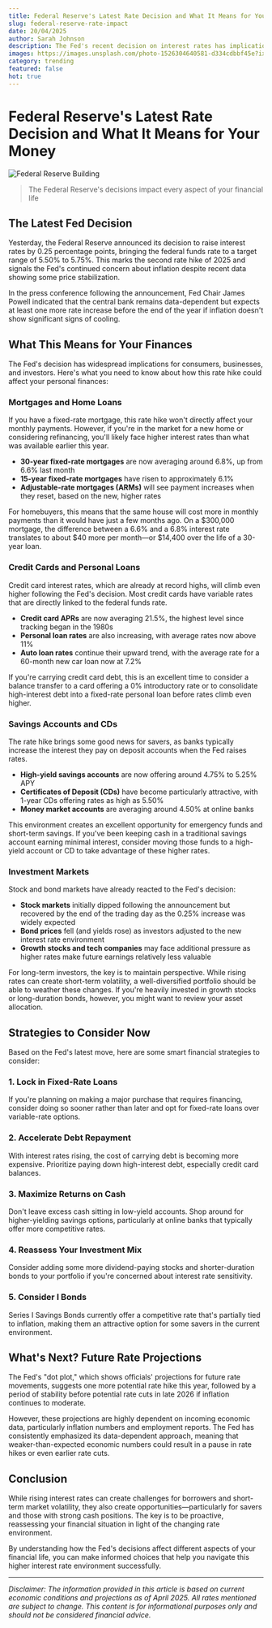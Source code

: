```yaml
---
title: Federal Reserve's Latest Rate Decision and What It Means for Your Money
slug: federal-reserve-rate-impact
date: 20/04/2025
author: Sarah Johnson
description: The Fed's recent decision on interest rates has implications for your mortgage, savings account, and investment portfolio.
images: https://images.unsplash.com/photo-1526304640581-d334cdbbf45e?ixlib=rb-4.0.1&ixid=MnwxMjA3fDB8MHxwaG90by1wYWdlfHx8fGVufDB8fHx8&auto=format&fit=crop&w=1000&q=80
category: trending
featured: false
hot: true
---
```


# Federal Reserve's Latest Rate Decision and What It Means for Your Money

![Federal Reserve Building](https://images.unsplash.com/photo-1526304640581-d334cdbbf45e?ixlib=rb-4.0.1&ixid=MnwxMjA3fDB8MHxwaG90by1wYWdlfHx8fGVufDB8fHx8&auto=format&fit=crop&w=1000&q=80)
> The Federal Reserve's decisions impact every aspect of your financial life

## The Latest Fed Decision

Yesterday, the Federal Reserve announced its decision to raise interest rates by 0.25 percentage points, bringing the federal funds rate to a target range of 5.50% to 5.75%. This marks the second rate hike of 2025 and signals the Fed's continued concern about inflation despite recent data showing some price stabilization.

In the press conference following the announcement, Fed Chair James Powell indicated that the central bank remains data-dependent but expects at least one more rate increase before the end of the year if inflation doesn't show significant signs of cooling.

## What This Means for Your Finances

The Fed's decision has widespread implications for consumers, businesses, and investors. Here's what you need to know about how this rate hike could affect your personal finances:

### Mortgages and Home Loans

If you have a fixed-rate mortgage, this rate hike won't directly affect your monthly payments. However, if you're in the market for a new home or considering refinancing, you'll likely face higher interest rates than what was available earlier this year.

- **30-year fixed-rate mortgages** are now averaging around 6.8%, up from 6.6% last month
- **15-year fixed-rate mortgages** have risen to approximately 6.1%
- **Adjustable-rate mortgages (ARMs)** will see payment increases when they reset, based on the new, higher rates

For homebuyers, this means that the same house will cost more in monthly payments than it would have just a few months ago. On a $300,000 mortgage, the difference between a 6.6% and a 6.8% interest rate translates to about $40 more per month—or $14,400 over the life of a 30-year loan.

### Credit Cards and Personal Loans

Credit card interest rates, which are already at record highs, will climb even higher following the Fed's decision. Most credit cards have variable rates that are directly linked to the federal funds rate.

- **Credit card APRs** are now averaging 21.5%, the highest level since tracking began in the 1980s
- **Personal loan rates** are also increasing, with average rates now above 11%
- **Auto loan rates** continue their upward trend, with the average rate for a 60-month new car loan now at 7.2%

If you're carrying credit card debt, this is an excellent time to consider a balance transfer to a card offering a 0% introductory rate or to consolidate high-interest debt into a fixed-rate personal loan before rates climb even higher.

### Savings Accounts and CDs

The rate hike brings some good news for savers, as banks typically increase the interest they pay on deposit accounts when the Fed raises rates.

- **High-yield savings accounts** are now offering around 4.75% to 5.25% APY
- **Certificates of Deposit (CDs)** have become particularly attractive, with 1-year CDs offering rates as high as 5.50%
- **Money market accounts** are averaging around 4.50% at online banks

This environment creates an excellent opportunity for emergency funds and short-term savings. If you've been keeping cash in a traditional savings account earning minimal interest, consider moving those funds to a high-yield account or CD to take advantage of these higher rates.

### Investment Markets

Stock and bond markets have already reacted to the Fed's decision:

- **Stock markets** initially dipped following the announcement but recovered by the end of the trading day as the 0.25% increase was widely expected
- **Bond prices** fell (and yields rose) as investors adjusted to the new interest rate environment
- **Growth stocks and tech companies** may face additional pressure as higher rates make future earnings relatively less valuable

For long-term investors, the key is to maintain perspective. While rising rates can create short-term volatility, a well-diversified portfolio should be able to weather these changes. If you're heavily invested in growth stocks or long-duration bonds, however, you might want to review your asset allocation.

## Strategies to Consider Now

Based on the Fed's latest move, here are some smart financial strategies to consider:

### 1. Lock in Fixed-Rate Loans

If you're planning on making a major purchase that requires financing, consider doing so sooner rather than later and opt for fixed-rate loans over variable-rate options.

### 2. Accelerate Debt Repayment

With interest rates rising, the cost of carrying debt is becoming more expensive. Prioritize paying down high-interest debt, especially credit card balances.

### 3. Maximize Returns on Cash

Don't leave excess cash sitting in low-yield accounts. Shop around for higher-yielding savings options, particularly at online banks that typically offer more competitive rates.

### 4. Reassess Your Investment Mix

Consider adding some more dividend-paying stocks and shorter-duration bonds to your portfolio if you're concerned about interest rate sensitivity.

### 5. Consider I Bonds

Series I Savings Bonds currently offer a competitive rate that's partially tied to inflation, making them an attractive option for some savers in the current environment.

## What's Next? Future Rate Projections

The Fed's "dot plot," which shows officials' projections for future rate movements, suggests one more potential rate hike this year, followed by a period of stability before potential rate cuts in late 2026 if inflation continues to moderate.

However, these projections are highly dependent on incoming economic data, particularly inflation numbers and employment reports. The Fed has consistently emphasized its data-dependent approach, meaning that weaker-than-expected economic numbers could result in a pause in rate hikes or even earlier rate cuts.

## Conclusion

While rising interest rates can create challenges for borrowers and short-term market volatility, they also create opportunities—particularly for savers and those with strong cash positions. The key is to be proactive, reassessing your financial situation in light of the changing rate environment.

By understanding how the Fed's decisions affect different aspects of your financial life, you can make informed choices that help you navigate this higher interest rate environment successfully.

---

*Disclaimer: The information provided in this article is based on current economic conditions and projections as of April 2025. All rates mentioned are subject to change. This content is for informational purposes only and should not be considered financial advice.*